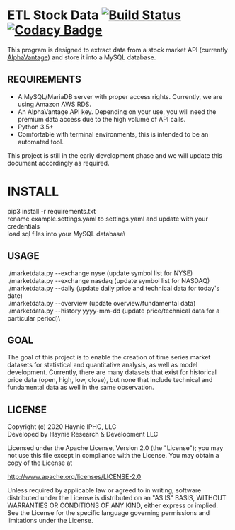 # ETL Stock Data [![Build Status](https://travis-ci.com/haynieresearch/stock-data.svg?branch=master)](https://travis-ci.com/haynieresearch/stock-data) [![Codacy Badge](https://api.codacy.com/project/badge/Grade/729efafdf51b47adab28e5d5a83ae067)](https://app.codacy.com/gh/haynieresearch/stock-data?utm_source=github.com&utm_medium=referral&utm_content=haynieresearch/stock-data&utm_campaign=Badge_Grade_Dashboard)
This program is designed to extract data from a stock market API (currently [AlphaVantage](http://www.alphavantage.co)) and store it into a MySQL database.

## REQUIREMENTS
* A MySQL/MariaDB server with proper access rights. Currently, we are using Amazon AWS RDS.
* An AlphaVantage API key. Depending on your use, you will need the premium data access due to the high volume of API calls.
* Python 3.5+
* Comfortable with terminal environments, this is intended to be an automated tool.

This project is still in the early development phase and we will update this document accordingly as required.

# INSTALL
pip3 install -r requirements.txt\
rename example.settings.yaml to settings.yaml and update with your credentials\
load sql files into your MySQL database\

## USAGE
./marketdata.py --exchange nyse (update symbol list for NYSE)\
./marketdata.py --exchange nasdaq (update symbol list for NASDAQ)\
./marketdata.py --daily (update daily price and technical data for today's date)\
./marketdata.py --overview (update overview/fundamental data)\
./marketdata.py --history yyyy-mm-dd (update price/technical data for a particular period)\

## GOAL
The goal of this project is to enable the creation of time series market datasets for statistical and quantitative analysis, as well as model development. Currently, there are many datasets that exist for historical price data (open, high, low, close), but none that include technical and fundamental data as well in the same observation.

## LICENSE
Copyright (c) 2020 Haynie IPHC, LLC\
Developed by Haynie Research & Development LLC

Licensed under the Apache License, Version 2.0 (the "License");
you may not use this file except in compliance with the License.
You may obtain a copy of the License at

<http://www.apache.org/licenses/LICENSE-2.0>

Unless required by applicable law or agreed to in writing, software
distributed under the License is distributed on an "AS IS" BASIS,
WITHOUT WARRANTIES OR CONDITIONS OF ANY KIND, either express or implied.
See the License for the specific language governing permissions and
limitations under the License.

